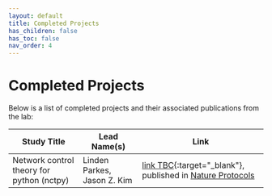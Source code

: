 ```yaml
---
layout: default
title: Completed Projects
has_children: false
has_toc: false
nav_order: 4
---
```


# Completed Projects

Below is a list of completed projects and their associated publications from the lab:

| Study Title | Lead Name(s) | Link |
| ----------- | ------------ | ---- |
| Network control theory for python (nctpy) | Linden Parkes, Jason Z. Kim | [link TBC](){:target="_blank"}, published in [Nature Protocols](rdcu.be/dPnwx) |